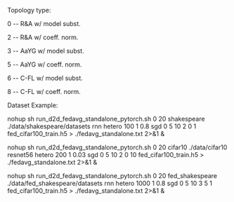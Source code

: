 Topology type:

0 -- R&A w/ model subst.

2 -- R&A w/ coeff. norm.

3 -- AaYG w/ model subst.

5 -- AaYG w/ coeff. norm.

6 -- C-FL w/ model subst.

8 -- C-FL w/ coeff. norm.

Dataset Example:

nohup sh run_d2d_fedavg_standalone_pytorch.sh 0 20 shakespeare ./data/shakespeare/datasets rnn hetero 100 1 0.8 sgd 0 5 10 2 0 1 fed_cifar100_train.h5 > ./fedavg_standalone.txt 2>&1 &

nohup sh run_d2d_fedavg_standalone_pytorch.sh 0 20 cifar10 ./data/cifar10 resnet56 hetero 200 1 0.03 sgd 0 5 10 2 0 10 fed_cifar100_train.h5 > ./fedavg_standalone.txt 2>&1 &

nohup sh run_d2d_fedavg_standalone_pytorch.sh 0 20 fed_shakespeare ./data/fed_shakespeare/datasets rnn hetero 1000 1 0.8 sgd 0 5 10 3 5 1 fed_cifar100_train.h5 > ./fedavg_standalone.txt 2>&1 &
